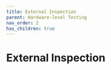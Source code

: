 ```yaml
---
title: External Inspection
parent: Hardware-level Testing
nav_order: 2
has_children: true
---
```


# External Inspection
